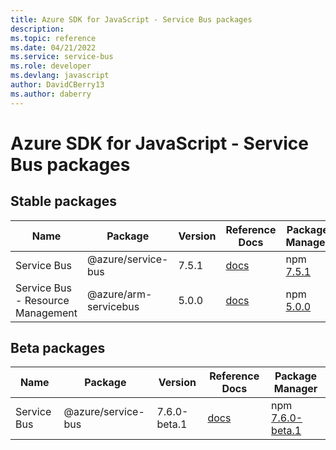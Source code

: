 ```yaml
---
title: Azure SDK for JavaScript - Service Bus packages
description: 
ms.topic: reference
ms.date: 04/21/2022
ms.service: service-bus
ms.role: developer
ms.devlang: javascript
author: DavidCBerry13
ms.author: daberry
---
```


# Azure SDK for JavaScript - Service Bus packages

## Stable packages

| Name                  | Package              | Version          | Reference Docs         | Package Manager                |
|-----------------------|----------------------|------------------|------------------------|--------------------------------|
| Service Bus | @azure/service-bus | 7.5.1 | [docs](/azure/javascript/sdk/sdk-demo2/service-bus/azure-service-bus/stable)  | npm [7.5.1](https://www.npmjs.com/package/%40azure%2Fservice-bus) |
| Service Bus - Resource Management | @azure/arm-servicebus | 5.0.0 | [docs](/azure/javascript/sdk/sdk-demo2/service-bus/azure-arm-servicebus/stable)  | npm [5.0.0](https://www.npmjs.com/package/%40azure%2Farm-servicebus) |
 

## Beta packages

| Name                  | Package              | Version          | Reference Docs         | Package Manager                |
|-----------------------|----------------------|------------------|------------------------|--------------------------------|
| Service Bus | @azure/service-bus | 7.6.0-beta.1 | [docs](/azure/javascript/sdk/sdk-demo2/service-bus/azure-service-bus/beta)  | npm [7.6.0-beta.1](https://www.npmjs.com/package/%40azure%2Fservice-bus%407.6.0-beta.1) |
 


 